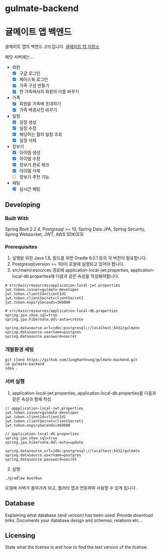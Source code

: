 # gulmate-backend


# 귤메이트 앱 백엔드

귤메이트 앱의 백엔드 코드입니다. [귤메이트 앱 저장소](https://github.com/JungHanYoung/gulmate-flutter)

해당 서버에는...

- 회원
  - [x] 구글 로그인
  - [x] 페이스북 로그인
  - [x] 가족 구성 만들기
  - [x] 한 가족에서의 회원의 이름 바꾸기
- 가족
  - [x] 회원을 가족에 초대하기
  - [x] 가족 배경사진 바꾸기
- 일정
  - [x] 일정 생성
  - [x] 일정 수정
  - [x] 해당하는 월의 일정 조회
  - [x] 일정 삭제
- 장보기
  - [x] 아이템 생성
  - [x] 아이템 수정
  - [x] 장보기 완료 체크
  - [x] 아이템 삭제
  - [ ] 장보기 추천 기능
- 채팅
  - [x] 실시간 채팅

## Developing

### Built With

Spring Boot 2.2.4, Postgresql >= 10, Spring Data JPA, Spring Security, Spring Websocket, JWT, AWS SDK(S3)

### Prerequisites

1. 실행을 위한 Java 1.8, 빌드를 위한 Gradle 6.0.1 등의 각 버전이 필요합니다.
2. Postgresql(version >= 10)이 로컬에 실행되고 있어야 합니다.
3. src/main/resources 경로에 application-local-jwt.properties, application-local-db.properties에 다음과 같은 속성을 작성해야합니다.

```
# src/main/resources/application-local-jwt.properties
jwt.token.issuer=gulmate-developer
jwt.token.clientId=clientId1
jwt.token.clientSecret=clientSecret1
jwt.token.expirySeconds=360000

# src/main/resources/application-local-db.properties
spring.jpa.show_sql=true
spring.jpa.hibernate.ddl-auto=create

spring.datasource.url=jdbc:postgresql://localhost:5432/gulmate
spring.datasource.username=postgres
spring.datasource.password=secret
```

### 개발환경 세팅

```shell
git clone https://github.com/JungHanYoung/gulmate-backend.git
cd gulmate-backend
idea .
```

### 서버 실행

1. application-local-jwt.properties, application.local-db.properties를 다음과 같은 속성과 함께 작성

```
// appplication-local-jwt.properties
jwt.token.issuer=gulmate-developer
jwt.token.clientId=clientId1
jwt.token.clientSecret=clientSecret1
jwt.token.expirySeconds=360000

// application-local-db.properties
spring.jpa.show_sql=true
spring.jpa.hibernate.ddl-auto=update

spring.datasource.url=jdbc:postgresql://localhost:5432/gulmate
spring.datasource.username=postgres
spring.datasource.password=secret
```

2. 실행

```shell
./gradlew bootRun
```

로컬에 서버가 돌아가게 되고, 플러터 앱과 연동하여 사용할 수 있게 됩니다.


## Database

Explaining what database (and version) has been used. Provide download links.
Documents your database design and schemas, relations etc... 

## Licensing

State what the license is and how to find the text version of the license.
